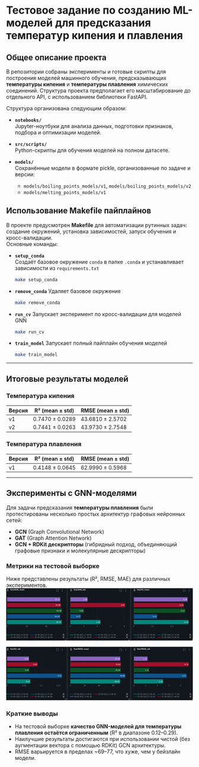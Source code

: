 # Тестовое задание по созданию ML-моделей для предсказания температур кипения и плавления

## Общее описание проекта
В репозитории собраны эксперименты и готовые скрипты для построения моделей машинного обучения, предсказывающих **температуры кипения** и **температуры плавления** химических соединений. Структура проекта предполагает его масштабирование до отдельного API, с использованием библиотеки FastAPI.

Структура организована следующим образом:

- **`notebooks/`**  
  Jupyter-ноутбуки для анализа данных, подготовки признаков, подбора и оптимизации моделей.

- **`src/scripts/`**  
  Python-скрипты для обучения моделей на полном датасете.  

- **`models/`**  
  Сохранённые модели в формате pickle, организованные по задаче и версии:
  - `models/boiling_points_models/v1`, `models/boiling_points_models/v2`  
  - `models/melting_points_models/v1`

## Использование Makefile пайплайнов

В проекте предусмотрен **Makefile** для автоматизации рутинных задач:  
создание окружений, установка зависимостей, запуск обучения и кросс-валидации.  
Основные команды:

- **`setup_conda`**  
  Создаёт базовое окружение `conda` в папке `.conda` и устанавливает зависимости из `requirements.txt`
  ```bash
  make setup_conda
  ```
- **`remove_conda`**
  Удаляет базовое окружение
  ```bash
  make remove_conda
  ```
- **`run_cv`**
  Запускает эксперимент по кросс-валидации для моделей GNN
  ```bash
  make run_cv
  ```
- **`train_model`**
  Запускает полный пайплайн обучения моделей
  ```bash
  make train_model
  ```

---

## Итоговые результаты моделей

### Температура кипения
| Версия | R² (mean ± std)       | RMSE (mean ± std)          |
|--------|-----------------------|----------------------------|
| v1     | 0.7470 ± 0.0289       | 43.6810 ± 2.5702           |
| v2     | 0.7441 ± 0.0263       | 43.9730 ± 2.7548           |

### Температура плавления
| Версия | R² (mean ± std)       | RMSE (mean ± std)          |
|--------|-----------------------|----------------------------|
| v1     | 0.4148 ± 0.0645       | 62.9990 ± 0.5968           |

---

## Эксперименты с GNN-моделями

Для задачи предсказания **температуры плавления** были протестированы несколько простых архитектур графовых нейронных сетей:  
- **GCN** (Graph Convolutional Network)  
- **GAT** (Graph Attention Network)  
- **GCN + RDKit дескрипторы** (гибридный подход, объединяющий графовые признаки и молекулярные дескрипторы)

### Метрики на тестовой выборке
Ниже представлены результаты (R², RMSE, MAE) для различных экспериментов.  
![](images/gnn_metrics_1.png)

![](images/gnn_metrics_2.png)

### Краткие выводы
- На тестовой выборке **качество GNN-моделей для температуры плавления остаётся ограниченным** (R² в диапазоне 0.12–0.29).  
- Наилучшие результаты достигаются при использовании чистой (без аугментации вектора с помощью RDKit) GCN архитектуры.
- RMSE варьируется в пределах ~69–77, что хуже, чем у бейзлайн модели.  
